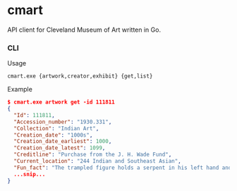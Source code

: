 # cmart
API client for Cleveland Museum of Art written in Go.

### CLI
Usage
```
cmart.exe {artwork,creator,exhibit} {get,list}
```
Example
```json
$ cmart.exe artwork get -id 111811
{
  "Id": 111811,
  "Accession_number": "1930.331",
  "Collection": "Indian Art",
  "Creation_date": "1000s",
  "Creation_date_earliest": 1000,
  "Creation_date_latest": 1099,
  "Creditline": "Purchase from the J. H. Wade Fund",
  "Current_location": "244 Indian and Southeast Asian",
  "Fun_fact": "The trampled figure holds a serpent in his left hand and with his right points up to Shiva.",
  ...snip...
}
```